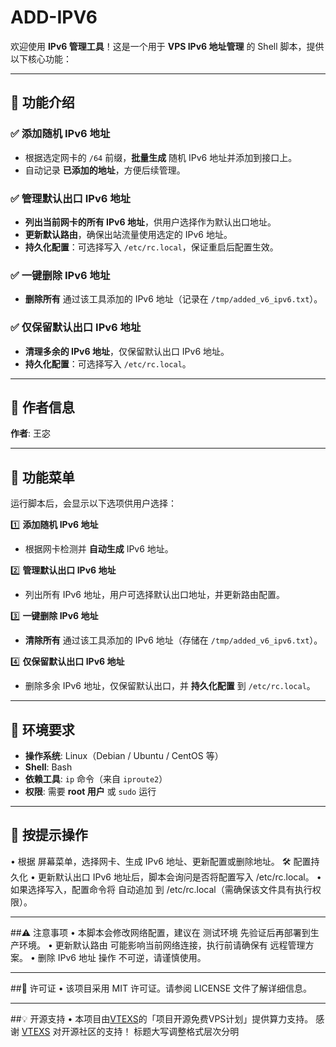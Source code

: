 # ADD-IPV6  
欢迎使用 **IPv6 管理工具**！这是一个用于 **VPS IPv6 地址管理** 的 Shell 脚本，提供以下核心功能：

---

## 📌 功能介绍  

### ✅ 添加随机 IPv6 地址  
- 根据选定网卡的 `/64` 前缀，**批量生成** 随机 IPv6 地址并添加到接口上。  
- 自动记录 **已添加的地址**，方便后续管理。  

### ✅ 管理默认出口 IPv6 地址  
- **列出当前网卡的所有 IPv6 地址**，供用户选择作为默认出口地址。  
- **更新默认路由**，确保出站流量使用选定的 IPv6 地址。  
- **持久化配置**：可选择写入 `/etc/rc.local`，保证重启后配置生效。  

### ✅ 一键删除 IPv6 地址  
- **删除所有** 通过该工具添加的 IPv6 地址（记录在 `/tmp/added_v6_ipv6.txt`）。  

### ✅ 仅保留默认出口 IPv6 地址  
- **清理多余的 IPv6 地址**，仅保留默认出口 IPv6 地址。  
- **持久化配置**：可选择写入 `/etc/rc.local`。  

---

## 📌 作者信息  
**作者**: 王宓  

---

## 📌 功能菜单  
运行脚本后，会显示以下选项供用户选择：

1️⃣ **添加随机 IPv6 地址**  
   - 根据网卡检测并 **自动生成** IPv6 地址。  

2️⃣ **管理默认出口 IPv6 地址**  
   - 列出所有 IPv6 地址，用户可选择默认出口地址，并更新路由配置。  

3️⃣ **一键删除 IPv6 地址**  
   - **清除所有** 通过该工具添加的 IPv6 地址（存储在 `/tmp/added_v6_ipv6.txt`）。  

4️⃣ **仅保留默认出口 IPv6 地址**  
   - 删除多余 IPv6 地址，仅保留默认出口，并 **持久化配置** 到 `/etc/rc.local`。  

---

## 📌 环境要求  
- **操作系统**: Linux（Debian / Ubuntu / CentOS 等）  
- **Shell**: Bash  
- **依赖工具**: `ip` 命令（来自 `iproute2`）  
- **权限**: 需要 **root 用户** 或 `sudo` 运行  

---

## 📌 按提示操作
•	根据 屏幕菜单，选择网卡、生成 IPv6 地址、更新配置或删除地址。
🛠 配置持久化
•	更新默认出口 IPv6 地址后，脚本会询问是否将配置写入 /etc/rc.local。
•	如果选择写入，配置命令将 自动追加 到 /etc/rc.local（需确保该文件具有执行权限）。

---

##⚠️ 注意事项
•	本脚本会修改网络配置，建议在 测试环境 先验证后再部署到生产环境。
•	更新默认路由 可能影响当前网络连接，执行前请确保有 远程管理方案。
•	删除 IPv6 地址 操作 不可逆，请谨慎使用。

---

##📜 许可证
•	该项目采用 MIT 许可证。请参阅 LICENSE 文件了解详细信息。

---

##💡 开源支持 
•	本项目由[VTEXS](https://www.vtexs.com)的「项目开源免费VPS计划」提供算力支持。 感谢 [VTEXS](https://www.vtexs.com) 对开源社区的支持！ 标题大写调整格式层次分明


